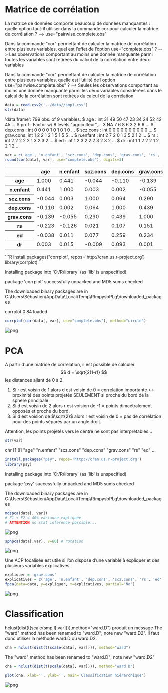 
# Matrice de corrélation

La matrice de données comporte beaucoup de données manquantes : quelle option faut-il utiliser dans la commande cor pour calculer la matrice de corrélation ?
--> use="pairwise.complete.obs"

Dans la commande "cor" permettant de calculer la matrice de corrélation entre plusieurs variables, quel est l’effet de l’option use="complete.obs" ?
--> Les observations comportant au moins une donnée manquante parmi toutes les variables sont retirées du calcul de la corrélation entre deux variables

Dans la commande "cor" permettant de calculer la matrice de corrélation entre plusieurs variables, quelle est l’utilité de l’option use="pairwise.complete.obs" ?
--> Seules les observations comportant au moins une donnée manquante parmi les deux variables considérées dans le calcul de la corrélation sont retirées du calcul de la corrélation


```R
data = read.csv2('../data//smp1.csv')
str(data)
```

'data.frame':	799 obs. of  9 variables:
 $ age      : int  31 49 50 47 23 34 24 52 42 45 ...
 $ prof     : Factor w/ 8 levels "agriculteur",..: 3 NA 7 6 8 6 3 2 6 6 ...
 $ dep.cons : int  0 0 0 0 1 0 1 0 1 0 ...
 $ scz.cons : int  0 0 0 0 0 0 0 0 0 0 ...
 $ grav.cons: int  1 2 2 1 2 1 5 1 5 5 ...
 $ n.enfant : int  2 7 2 0 1 3 5 2 1 2 ...
 $ rs       : int  2 2 2 2 2 1 3 2 3 2 ...
 $ ed       : int  1 2 3 2 2 2 3 2 3 2 ...
 $ dr       : int  1 1 2 2 2 1 2 2 1 2 ...

```R
var = c('age', 'n.enfant', 'scz.cons', 'dep.cons', 'grav.cons', 'rs', 'ed', 'dr')
round(cor(data[, var], use="complete.obs"), digits=3)
```


<table>
<thead><tr><th></th><th scope=col>age</th><th scope=col>n.enfant</th><th scope=col>scz.cons</th><th scope=col>dep.cons</th><th scope=col>grav.cons</th><th scope=col>rs</th><th scope=col>ed</th><th scope=col>dr</th></tr></thead>
<tbody>
	<tr><th scope=row>age</th><td> 1.000</td><td> 0.441</td><td>-0.044</td><td>-0.110</td><td>-0.139</td><td>-0.223</td><td>-0.038</td><td> 0.003</td></tr>
	<tr><th scope=row>n.enfant</th><td> 0.441</td><td> 1.000</td><td> 0.003</td><td> 0.002</td><td>-0.055</td><td>-0.126</td><td> 0.011</td><td> 0.015</td></tr>
	<tr><th scope=row>scz.cons</th><td>-0.044</td><td> 0.003</td><td> 1.000</td><td> 0.064</td><td> 0.290</td><td> 0.021</td><td> 0.077</td><td>-0.009</td></tr>
	<tr><th scope=row>dep.cons</th><td>-0.110</td><td> 0.002</td><td> 0.064</td><td> 1.000</td><td> 0.439</td><td> 0.107</td><td> 0.259</td><td> 0.093</td></tr>
	<tr><th scope=row>grav.cons</th><td>-0.139</td><td>-0.055</td><td> 0.290</td><td> 0.439</td><td> 1.000</td><td> 0.151</td><td> 0.234</td><td> 0.001</td></tr>
	<tr><th scope=row>rs</th><td>-0.223</td><td>-0.126</td><td> 0.021</td><td> 0.107</td><td> 0.151</td><td> 1.000</td><td> 0.093</td><td> 0.088</td></tr>
	<tr><th scope=row>ed</th><td>-0.038</td><td> 0.011</td><td> 0.077</td><td> 0.259</td><td> 0.234</td><td> 0.093</td><td> 1.000</td><td> 0.115</td></tr>
	<tr><th scope=row>dr</th><td> 0.003</td><td> 0.015</td><td>-0.009</td><td> 0.093</td><td> 0.001</td><td> 0.088</td><td> 0.115</td><td> 1.000</td></tr>
</tbody>
</table>
```R
install.packages("corrplot", repos='http://cran.us.r-project.org')
library(corrplot)
```

Installing package into 'C:/R/library'
(as 'lib' is unspecified)

package 'corrplot' successfully unpacked and MD5 sums checked

The downloaded binary packages are in
​	C:\Users\Sébastien\AppData\Local\Temp\RtmpysbPLg\downloaded_packages

corrplot 0.84 loaded

```R
corrplot(cor(data[, var], use="complete.obs"), method="circle")
```


![png](output_7_0.png)


# PCA

A partir d'une matrice de correlation, il est possible de calculer
$$ d = \sqrt{2(1-r)} $$
les distances allant de 0 à 2.
1. Si r est voisin de 1 alors d est voisin de 0 = correlation importante <-> proximité des points projetés SEULEMENT si proche du bord de la sphère principale.
2. Si d est voisin de 2 alors r est voision de -1 = points dimaétralement opposés et proche du bord.
3. Si d est voision de $\sqrt{2}$ alors r est voisin de 0 = pas de corrélation pour des points séparés par un angle droit.

Attention, les points projetés vers le centre ne sont pas interprétables...


```R
str(var)
```

 chr [1:8] "age" "n.enfant" "scz.cons" "dep.cons" "grav.cons" "rs" "ed" ...

```R
install.packages("psy", repos='http://cran.us.r-project.org')
library(psy)
```

Installing package into 'C:/R/library'
(as 'lib' is unspecified)

package 'psy' successfully unpacked and MD5 sums checked

The downloaded binary packages are in
​	C:\Users\Sébastien\AppData\Local\Temp\RtmpysbPLg\downloaded_packages

```R
mdspca(data[, var])
# F1 + F2 = 40% variance expliquée
# ATTENTION no stat inference possible...
```


![png](output_12_0.png)

```R
sphpca(data[,var], v=60) # rotation
```


![png](output_13_0.png)


Une ACP focalisée est utile si l’on dispose d’une variable à expliquer et des plusieurs variables explicatives.


```R
expliquer = 'grav.cons'
explicatives = c('age', 'n.enfant', 'dep.cons', 'scz.cons', 'rs', 'ed', 'dr')
fpca(data=data, y=expliquer, x=explicatives, partial='No')
```


![png](output_15_0.png)


# Classification

hclust(dist(t(scale(smp.l[,var]))),method="ward.D") produit un message The "ward" method has been renamed to "ward.D"; note new "ward.D2". Il faut donc utiliser la méthode ward.D ou ward.D2.


```R
cha = hclust(dist(t(scale(data[, var]))), method="ward")
```

The "ward" method has been renamed to "ward.D"; note new "ward.D2"

```R
cha = hclust(dist(t(scale(data[, var]))), method="ward.D")
```


```R
plot(cha, xlab='', ylab='', main='Classification hiérarchique')
```


![png](output_20_0.png)


